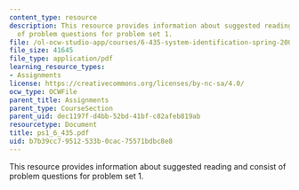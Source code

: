```yaml
---
content_type: resource
description: This resource provides information about suggested reading and consist
  of problem questions for problem set 1.
file: /ol-ocw-studio-app/courses/6-435-system-identification-spring-2005/b7b39cc79512533b0cac75571bdbc8e8_ps1_6_435.pdf
file_size: 41645
file_type: application/pdf
learning_resource_types:
- Assignments
license: https://creativecommons.org/licenses/by-nc-sa/4.0/
ocw_type: OCWFile
parent_title: Assignments
parent_type: CourseSection
parent_uid: dec1197f-d4bb-52bd-41bf-c82afeb819ab
resourcetype: Document
title: ps1_6_435.pdf
uid: b7b39cc7-9512-533b-0cac-75571bdbc8e8
---
```

This resource provides information about suggested reading and consist of problem questions for problem set 1.